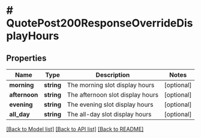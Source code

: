 # # QuotePost200ResponseOverrideDisplayHours

## Properties

Name | Type | Description | Notes
------------ | ------------- | ------------- | -------------
**morning** | **string** | The morning slot display hours | [optional]
**afternoon** | **string** | The afternoon slot display hours | [optional]
**evening** | **string** | The evening slot display hours | [optional]
**all_day** | **string** | The all-day slot display hours | [optional]

[[Back to Model list]](../../README.md#models) [[Back to API list]](../../README.md#endpoints) [[Back to README]](../../README.md)
